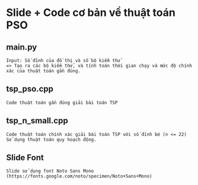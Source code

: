 # Slide + Code cơ bản về thuật toán PSO

## main.py
    Input: Số đỉnh của đồ thị và số bộ kiểm thử
    => Tạo ra các bộ kiểm thử, và tính toán thời gian chạy và mức độ chính xác của thuật toán gần đúng.

## tsp_pso.cpp
    Code thuật toán gần đúng giải bài toán TSP

## tsp_n_small.cpp
    Code thuật toán chính xác giải bài toán TSP với số đỉnh bé (n <= 22)
    Sử dụng thuật toán quy hoạch động. 

## Slide Font
    Slide sử dụng font Noto Sans Mono (https://fonts.google.com/noto/specimen/Noto+Sans+Mono)

